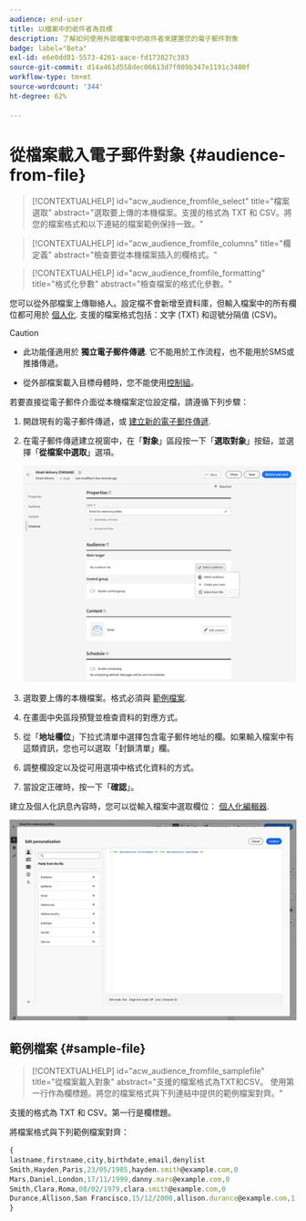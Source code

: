```yaml
---
audience: end-user
title: 以檔案中的收件者為目標
description: 了解如何使用外部檔案中的收件者來建置您的電子郵件對象
badge: label="Beta"
exl-id: e6e0dd01-5573-4261-aace-fd173827c383
source-git-commit: d14a461d558dec06613d7f009b347e1191c3400f
workflow-type: tm+mt
source-wordcount: '344'
ht-degree: 62%

---
```


# 從檔案載入電子郵件對象 {#audience-from-file}

>[!CONTEXTUALHELP]
>id="acw_audience_fromfile_select"
>title="檔案選取"
>abstract="選取要上傳的本機檔案。支援的格式為 TXT 和 CSV。將您的檔案格式和以下連結的檔案範例保持一致。"

>[!CONTEXTUALHELP]
>id="acw_audience_fromfile_columns"
>title="欄定義"
>abstract="檢查要從本機檔案插入的欄格式。"

>[!CONTEXTUALHELP]
>id="acw_audience_fromfile_formatting"
>title="格式化參數"
>abstract="檢查檔案的格式化參數。"

您可以從外部檔案上傳聯絡人。設定檔不會新增至資料庫，但輸入檔案中的所有欄位都可用於 [個人化](../personalization/gs-personalization.md). 支援的檔案格式包括：文字 (TXT) 和逗號分隔值 (CSV)。

>[!CAUTION]
>
>* 此功能僅適用於 **獨立電子郵件傳遞**. 它不能用於工作流程，也不能用於SMS或推播傳遞。
>
>* 從外部檔案載入目標母體時，您不能使用[控制組](control-group.md)。


若要直接從電子郵件介面從本機檔案定位設定檔，請遵循下列步驟：

1. 開啟現有的電子郵件傳遞，或 [建立新的電子郵件傳遞](../email/create-email.md).
1. 在電子郵件傳遞建立視窗中，在「**對象**」區段按一下「**選取對象**」按鈕，並選擇「**從檔案中選取**」選項。

   ![](assets/select-from-file.png)

1. 選取要上傳的本機檔案。格式必須與 [範例檔案](#sample-file).
1. 在畫面中央區段預覽並檢查資料的對應方式。
1. 從「**地址欄位**」下拉式清單中選擇包含電子郵件地址的欄。如果輸入檔案中有這類資訊，您也可以選取「封鎖清單」欄。
1. 調整欄設定以及從可用選項中格式化資料的方式。
1. 當設定正確時，按一下「**確認**」。

建立及個人化訊息內容時，您可以從輸入檔案中選取欄位： [個人化編輯器](../personalization/gs-personalization.md).

![](assets/select-external-perso.png)


## 範例檔案 {#sample-file}

>[!CONTEXTUALHELP]
>id="acw_audience_fromfile_samplefile"
>title="從檔案載入對象"
>abstract="支援的檔案格式為TXT和CSV。 使用第一行作為欄標題。將您的檔案格式與下列連結中提供的範例檔案對齊。"

支援的格式為 TXT 和 CSV。第一行是欄標題。

將檔案格式與下列範例檔案對齊：

```javascript
{
lastname,firstname,city,birthdate,email,denylist
Smith,Hayden,Paris,23/05/1985,hayden.smith@example.com,0
Mars,Daniel,London,17/11/1999,danny.mars@example.com,0
Smith,Clara,Roma,08/02/1979,clara.smith@example.com,0
Durance,Allison,San Francisco,15/12/2000,allison.durance@example.com,1
}
```
